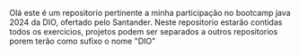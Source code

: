Olá este é um repositorio pertinente a minha participação no bootcamp java 2024 da DIO, ofertado pelo Santander. Neste repositorio estarão contidas todos os exercicios, projetos podem ser separados a outros repositorios porem terão como sufixo o nome "DIO"
